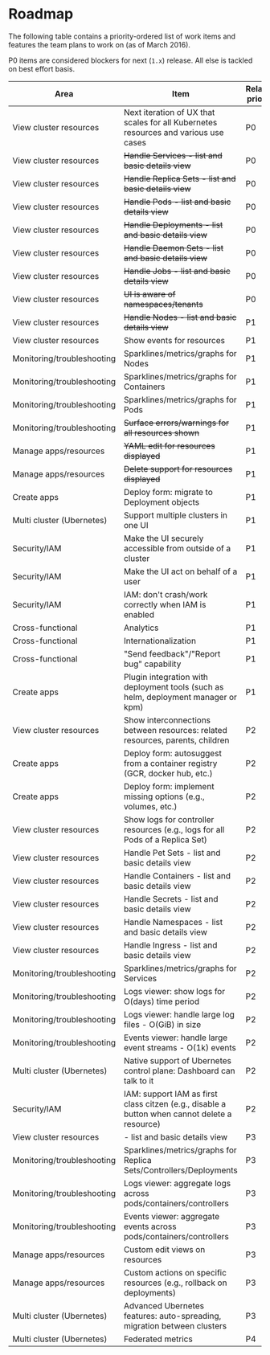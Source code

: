 # Roadmap

The following table contains a priority-ordered list of work items and features the team
plans to work on (as of March 2016).

P0 items are considered blockers for next (`1.x`) release. All else is tackled on best effort basis.

|Area                         |Item                   |Relative priority        | Status |
|-----------------------------|-----------------------|-------------------------|--------|
|View cluster resources       |Next iteration of UX that scales for all Kubernetes resources and various use cases|P0||
|View cluster resources       |~~Handle Services - list and basic details view~~|P0|done|
|View cluster resources       |~~Handle Replica Sets - list and basic details view~~|P0|done|
|View cluster resources       |~~Handle Pods - list and basic details view~~|P0|done|
|View cluster resources       |~~Handle Deployments - list and basic details view~~|P0|done|
|View cluster resources       |~~Handle Daemon Sets - list and basic details view~~|P0|done|
|View cluster resources       |~~Handle Jobs - list and basic details view~~|P0|done|
|View cluster resources       |~~UI is aware of namespaces/tenants~~|P0|done|
|View cluster resources       |~~Handle Nodes - list and basic details view~~|P1|done|
|View cluster resources       |Show events for resources|P1|
|Monitoring/troubleshooting   |Sparklines/metrics/graphs for Nodes|P1|done|
|Monitoring/troubleshooting   |Sparklines/metrics/graphs for Containers|P1|
|Monitoring/troubleshooting   |Sparklines/metrics/graphs for Pods|P1|
|Monitoring/troubleshooting   |~~Surface errors/warnings for all resources shown~~|P1|done|
|Manage apps/resources        |~~YAML edit for resources displayed~~|P1|done|
|Manage apps/resources        |~~Delete support for resources displayed~~|P1|done|
|Create apps                  |Deploy form: migrate to Deployment objects|P1|
|Multi cluster (Ubernetes)    |Support multiple clusters in one UI|P1|
|Security/IAM                 |Make the UI securely accessible from outside of a cluster|P1|
|Security/IAM                 |Make the UI act on behalf of a user|P1|
|Security/IAM                 |IAM: don't crash/work correctly when IAM is enabled|P1|
|Cross-functional             |Analytics|P1|
|Cross-functional             |Internationalization|P1|
|Cross-functional             |"Send feedback"/"Report bug" capability|P1|
|Create apps                  |Plugin integration with deployment tools (such as helm, deployment manager or kpm)|P1|
|View cluster resources       |Show interconnections between resources: related resources, parents, children|P2|
|Create apps                  |Deploy form: autosuggest from a container registry (GCR, docker hub, etc.)|P2|
|Create apps                  |Deploy form: implement missing options (e.g., volumes, etc.)|P2|
|View cluster resources       |Show logs for controller resources (e.g., logs for all Pods of a Replica Set)|P2|
|View cluster resources       |Handle Pet Sets - list and basic details view|P2|
|View cluster resources       |Handle Containers - list and basic details view|P2|
|View cluster resources       |Handle Secrets - list and basic details view|P2|
|View cluster resources       |Handle Namespaces - list and basic details view|P2|
|View cluster resources       |Handle Ingress - list and basic details view|P2|
|Monitoring/troubleshooting   |Sparklines/metrics/graphs for Services|P2|
|Monitoring/troubleshooting   |Logs viewer: show logs for O(days) time period|P2|
|Monitoring/troubleshooting   |Logs viewer: handle large log files - O(GiB) in size|P2|
|Monitoring/troubleshooting   |Events viewer: handle large event streams - O(1k) events|P2|
|Multi cluster (Ubernetes)    |Native support of Ubernetes control plane: Dashboard can talk to it|P2|
|Security/IAM                 |IAM: support IAM as first class citzen (e.g., disable a button when cannot delete a resource)|P2|
|View cluster resources       |<other resources> - list and basic details view|P3|
|Monitoring/troubleshooting   |Sparklines/metrics/graphs for Replica Sets/Controllers/Deployments|P3|
|Monitoring/troubleshooting   |Logs viewer: aggregate logs across pods/containers/controllers|P3|
|Monitoring/troubleshooting   |Events viewer: aggregate events across pods/containers/controllers|P3|
|Manage apps/resources        |Custom edit views on resources|P3|
|Manage apps/resources        |Custom actions on specific resources (e.g., rollback on deployments)|P3|
|Multi cluster (Ubernetes)    |Advanced Ubernetes features: auto-spreading, migration between clusters|P3|
|Multi cluster (Ubernetes)    |Federated metrics|P4|
